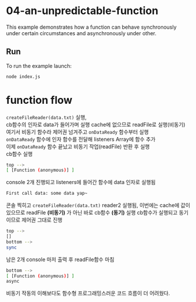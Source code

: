 # 04-an-unpredictable-function

This example demonstrates how a function can behave synchronously under certain circumstances and asynchronously under other.

## Run

To run the example launch:

```bash
node index.js
```
# function flow
`createFileReader(data.txt)` 실행,  
cb함수의 인자로 data가 들어가며 실행  cache에 없으므로 readFile로 실행(비동기)  
여기서 비동기 함수라 제어권 넘겨주고 `onDataReady` 함수부터 실행  
`onDataReady` 함수에 인자 함수를 전달해 listeners Array에 함수 추가  
이제 `onDataReady` 함수 끝났고 비동기 작업(readFile) 반환 후 실행  
cb함수 실행
```bash
top -->
[ [Function (anonymous)] ]
```
console 2개 진행되고 listeners에 들어간 함수에 data 인자로 실행됨
```bash
First call data: some data yap~
```
콘솔 찍히고 `createFileReader(data.txt)` reader2 실행됨, 이번에는 cache에 값이 있으므로 readFile __(비동기)__ 가 아닌 바로 cb함수 __(동기)__ 실행 cb함수가 실행되고 동기이므로 제어권 그대로 진행
```bash
top -->
[]
bottom -->
sync
```
남은 2개 console 마저 출력 후 readFile함수 마침
```bash
bottom -->
[ [Function (anonymous)] ]
async
```
비동기 작동의 이해보다도 함수형 프로그래밍스러운 코드 흐름이 더 어려웠다.
